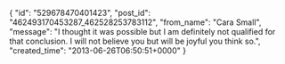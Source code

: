  {
   "id": "529678470401423",
   "post_id": "462493170453287_462528253783112",
   "from_name": "Cara Small",
   "message": "I thought it was possible but I am definitely not qualified for that conclusion. I will not believe you but will be joyful you think so.",
   "created_time": "2013-06-26T06:50:51+0000"
 }
